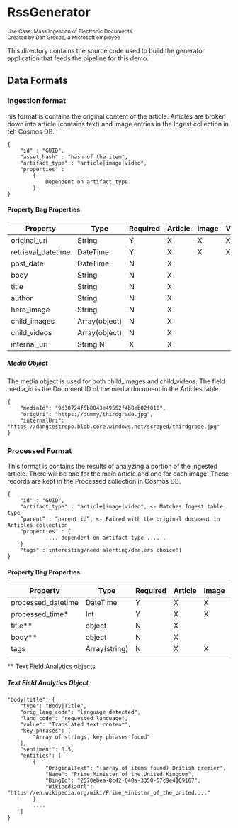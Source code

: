 # RssGenerator
<sup>Use Case: Mass Ingestion of Electronic Documents</sup> <br>
<sup>Created by Dan Grecoe, a Microsoft employee</sup>

This directory contains the source code used to build the generator application that feeds the pipeline for this demo.

## Data Formats

### Ingestion format
his format is contains the original content of the article. Articles are broken down into article (contains text) and image entries in the Ingest collection in teh Cosmos DB. 

```
{
	"id" : "GUID",
	"asset_hash" : "hash of the item",
	"artifact_type" : "article|image|video",
	"properties" :
		{
			Dependent on artifact_type
		}
}
```

#### Property Bag Properties
Property	| Type | Required |	Article |	Image |	Video
----|-----|-----|-----|-----|----
original_uri |	String	|Y	|X	|X	|X
retrieval_datetime |	DateTime | Y	|X	|X	|X
post_date	|DateTime	|N	|X ||		
body	|String	|N	|X ||		
title	|String	|N	|X ||		
author	|String	|N	|X ||		
hero_image	|String	|N	|X ||		
child_images	|Array(object)	|N	|X ||		
child_videos	|Array(object)	|N	|X ||		
internal_uri	|String	N		|X	|X ||

##### Media Object
The media object is used for both child_images and child_videos. The field media_id is the Document ID of the media document in the Articles table. 
```
{
    "mediaId": "9d30724f5b8043e49552f4b8eb02f010",
    "origUri": "https://dummy/thirdgrade.jpg",
    "internalUri": "https://dangtestrepo.blob.core.windows.net/scraped/thirdgrade.jpg"
}
```

### Processed Format
This format is contains the results of analyzing a portion of the ingested article. There will be one for the main article and one for each image. These records are kept in the Processed collection in Cosmos DB.

```
{
	"id" : "GUID",
	"artifact_type" : "article|image|video", <- Matches Ingest table type
	“parent” : “parent id”, <- Paired with the original document in Articles collection
	"properties" : {
			.... dependent on artifact type ......
	}
	"tags" :[interesting/need alerting/dealers choice!]
}
```

#### Property Bag Properties
Property	| Type | Required |	Article |	Image |	Video
----|-----|-----|-----|-----|----
processed_datetime	|DateTime	|Y	|X	|X	|X
processed_time*	|Int	|Y	|X	|X	|X
title**	|object	|N	|X ||		
body**	|object	|N	|X ||		
tags	|Array(string)	|N	|X	|X	|X
\** Text Field Analytics objects

##### Text Field Analytics Object
```
"body|title": {
    "type": "Body|Title",
    "orig_lang_code": "language detected",
    "lang_code": "requested language",
    "value": "Translated text content",
    "key_phrases": [
        "Array of strings, key phrases found"
    ],
    "sentiment": 0.5,
    "entities": [
        {
            "OriginalText": "(array of items found) British premier",
            "Name": "Prime Minister of the United Kingdom",
            "BingId": "2570ebea-8c42-048a-3350-57c9e4169167",
            "WikipediaUrl": "https://en.wikipedia.org/wiki/Prime_Minister_of_the_United...."
        }
		....
    ]
}
```
